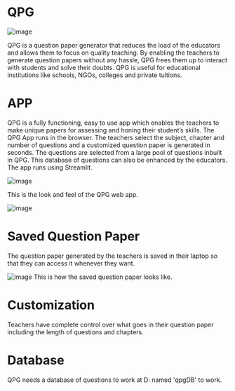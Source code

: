 # QPG
![image](https://user-images.githubusercontent.com/87311399/151945699-cd537c59-63de-4a4c-b288-a84f0f68955f.png)


QPG is a question paper generator that reduces the load of the educators and allows them
to focus on quality teaching. By enabling the teachers to generate question papers without
any hassle, QPG frees them up to interact with students and solve their doubts. QPG is
useful for educational institutions like schools, NGOs, colleges and private tuitions.


# APP

QPG is a fully functioning, easy to use app which enables the teachers to make unique
papers for assessing and honing their student’s skills. The QPG App runs in the browser. The
teachers select the subject, chapter and number of questions and a customized question
paper is generated in seconds. The questions are selected from a large pool of questions
inbuilt in QPG. This database of questions can also be enhanced by the educators. The app runs using Streamlit.

![image](https://user-images.githubusercontent.com/87311399/151945864-32b7d12a-5d68-4435-814c-88166ad69fbb.png)

This is the look and feel of the QPG web app.


![image](https://user-images.githubusercontent.com/87311399/151945750-e81ecc03-d13c-48b3-996b-2525dbc39a0b.png)


# Saved Question Paper
The question paper generated by the teachers is saved in their laptop so that they can
access it whenever they want.

![image](https://user-images.githubusercontent.com/87311399/151946707-db41c063-2e10-4c67-94da-af9b9c5277fc.png)
This is how the saved question paper looks like.

# Customization
Teachers have complete control over what goes in their question paper including the length
of questions and chapters. 

# Database
QPG needs a database of questions to work at D: named 'qpgDB' to work.
